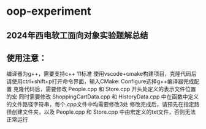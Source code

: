 # oop-experiment
## 2024年西电软工面向对象实验题解总结
## 使用注意：
编译器为g++，需要支持c++ 11标准
使用vscode+cmake构建项目，克隆代码后请使用ctrl+shift+p打开命令界面，输入CMake: Configure选择g++编译器完成配置
克隆代码后，需要修改 People.cpp 和 Store.cpp 开头处定义的表示文件位置的宏
同时需要修改 ShoppingCartData.cpp 和 HistoryData.cpp 中在函数中定义的文件路径字符串，每个.cpp文件中均需要修改3处
修改完成后，请预先在指定路径创建文件夹，以及 People.cpp 和 Store.cpp 中由宏定义的txt文件，否则无法正常运行
